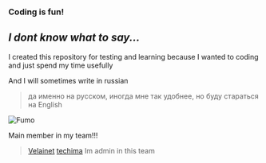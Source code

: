 ### Coding is fun!
## *I dont know what to say...*

I created this repository for testing and learning because I wanted to coding and just spend my time usefully

And I will sometimes write in russian
>да именно на русском, иногда мне так удобнее, но буду стараться на English


![Fumo](https://github.com/user-attachments/assets/9a95db8b-7cc0-43ac-a225-6b87792efa10)


Main member in my team!!!
> [Velainet](https://github.com/Velainet)
[techima](https://github.com/techip2ae)
> Im admin in this team
